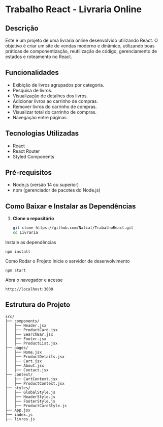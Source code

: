 # Trabalho React - Livraria Online

## Descrição
Este é um projeto de uma livraria online desenvolvido utilizando React. O objetivo é criar um site de vendas moderno e dinâmico, utilizando boas práticas de componentização, reutilização de código, gerenciamento de estados e roteamento no React.

## Funcionalidades
- Exibição de livros agrupados por categoria.
- Pesquisa de livros.
- Visualização de detalhes dos livros.
- Adicionar livros ao carrinho de compras.
- Remover livros do carrinho de compras.
- Visualizar total do carrinho de compras.
- Navegação entre páginas.

## Tecnologias Utilizadas
- React
- React Router
- Styled Components

## Pré-requisitos
- Node.js (versão 14 ou superior)
- npm (gerenciador de pacotes do Node.js)

## Como Baixar e Instalar as Dependências

1. **Clone o repositório**
   ```bash
   git clone https://github.com/Naliat/TrabalhoReact.git
   cd Livraria

Instale as dependências
```
npm install
```
Como Rodar o Projeto
Inicie o servidor de desenvolvimento
```
npm start
```
Abra o navegador e acesse
```
http://localhost:3000
```
## Estrutura do Projeto
```
src/
├── components/
│   ├── Header.jsx
│   ├── ProductCard.jsx
│   ├── SearchBar.jsx
│   ├── Footer.jsx
│   ├── ProductList.jsx
├── pages/
│   ├── Home.jsx
│   ├── ProductDetails.jsx
│   ├── Cart.jsx
│   ├── About.jsx
│   ├── Contact.jsx
├── context/
│   ├── CartContext.jsx
│   ├── ProductContext.jsx
├── styles/
│   ├── GlobalStyle.js
│   ├── HeaderStyle.js
│   ├── FooterStyle.js
│   ├── ProductCardStyle.js
├── App.jsx
├── index.js
├── livros.js
```
